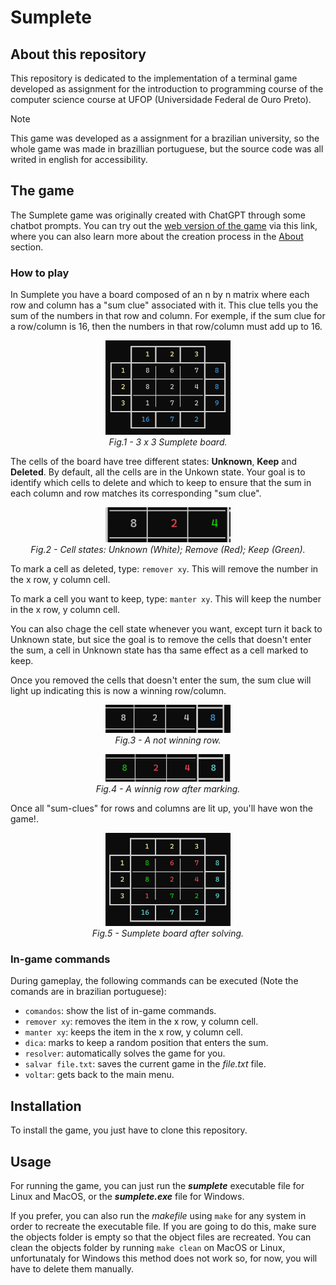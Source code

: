 # Sumplete
## About this repository
  This repository is dedicated to the implementation of a terminal game developed as assignment for the introduction to programming course of the computer science course at UFOP (Universidade Federal de Ouro Preto).

> [!NOTE]
> This game was developed as a assignment for a brazilian university, so the whole game was made in brazillian portuguese, but the source code was all writed in english for accessibility.

## The game
  The Sumplete game was originally created with ChatGPT through some chatbot prompts. You can try out the [web version of the game](https://sumplete.com/) via this link, where you can also learn more about the creation process in the [About](https://sumplete.com/about/) section.

### How to play
  In Sumplete you have a board composed of an n by n matrix where each row and column has a "sum clue" associated with it. This clue tells you the sum of the numbers in that row and column. For exemple, if the sum clue for a row/column is 16, then the numbers in that row/column must add up to 16.

<p align="center">
  <img width="200" src="images/3by3-board-unsolved.png" alt="3 x 3 Sumplete board"> <br>
  <i>Fig.1 - 3 x 3 Sumplete board.</i>
</p>
  
  The cells of the board have tree different states: **Unknown**, **Keep** and **Deleted**. By default, all the cells are in the Unkown state. Your goal is to identify which cells to delete and which to keep to ensure that the sum in each column and row matches its corresponding "sum clue".

<p align="center">
  <img width="200" src="images/cell-states.png" alt="Cell states"> <br>
  <i>Fig.2 - Cell states: Unknown (White); Remove (Red); Keep (Green).</i>
</p>

  To mark a cell as deleted, type: ```remover xy```. This will remove the number in the x row, y column cell.

  To mark a cell you want to keep, type: ```manter xy```. This will keep the number in the x row, y column cell.

  You can also chage the cell state whenever you want, except turn it back to Unknown state, but sice the goal is to remove the cells that doesn't enter the sum, a cell in Unknown state has tha same effect as a cell marked to keep.

  Once you removed the cells that doesn't enter the sum, the sum clue  will light up indicating this is now a winning row/column.

<p align="center">
  <img width="200" src="images/not-winning-row.png" alt="A not winning row"> <br>
  <i>Fig.3 - A not winning row.</i>
</p>

<p align="center">
  <img width="200" src="images/winning-row.png" alt="A winnig row after marking"> <br>
  <i>Fig.4 - A winnig row after marking.</i>
</p>

Once all "sum-clues" for rows and columns are lit up, you'll have won the game!.

<p align="center">
  <img width="200" src="images/3by3-board-solved.png" alt="A winnig row after marking"> <br>
  <i>Fig.5 - Sumplete board after solving.</i>
</p>

### In-game commands
  During gameplay, the following commands can be executed (Note the comands are in brazilian portuguese):
  - ```comandos```: show the list of in-game commands.
  - ```remover xy```: removes the item in the x row, y column cell.
  - ```manter xy```: keeps the item in the x row, y column cell.
  - ```dica```: marks to keep a random position that enters the sum.
  - ```resolver```: automatically solves the game for you.
  - ```salvar file.txt```: saves the current game in the _file.txt_ file.
  - ```voltar```: gets back to the main menu.


## Installation
  To install the game, you just have to clone this repository.

## Usage
  For running the game, you can just run the **_sumplete_** executable file for Linux and MacOS, or the **_sumplete.exe_** file for Windows.

  If you prefer, you can also run the *makefile* using ```make``` for any system in order to recreate the executable file. If you are going to do this, make sure the objects folder is empty so that the object files are recreated. You can clean the objects folder by running ```make clean``` on MacOS or Linux, unfortunataly for Windows this method does not work so, for now, you will have to delete them manually.
